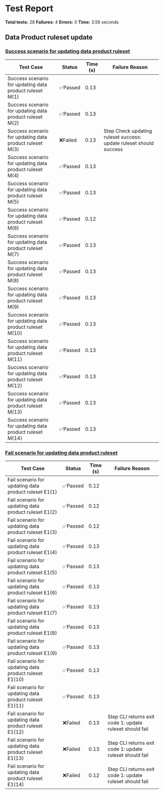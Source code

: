 # Test Report

**Total tests:** 28
**Failures:** 4
**Errors:** 0
**Time:** 3.56 seconds

## Data Product ruleset update


### [Success scenario for updating data product ruleset](https://github.com/BrobridgeOrg/gravity-cli-tests/tree/main/data_product_update_ruleset_test/data_product_update_ruleset_test.feature#L9)

| Test Case | Status | Time (s) | Failure Reason |
|-----------|--------|----------|----------------|
| Success scenario for updating data product ruleset M(1)  | ✅Passed | 0.13 |  |
| Success scenario for updating data product ruleset M(2)  | ✅Passed | 0.13 |  |
| Success scenario for updating data product ruleset M(3)  | ❌Failed | 0.13 | Step Check updating ruleset success: update ruleset should success |
| Success scenario for updating data product ruleset M(4)  | ✅Passed | 0.13 |  |
| Success scenario for updating data product ruleset M(5)  | ✅Passed | 0.13 |  |
| Success scenario for updating data product ruleset M(6)  | ✅Passed | 0.12 |  |
| Success scenario for updating data product ruleset M(7)  | ✅Passed | 0.13 |  |
| Success scenario for updating data product ruleset M(8)  | ✅Passed | 0.13 |  |
| Success scenario for updating data product ruleset M(9)  | ✅Passed | 0.13 |  |
| Success scenario for updating data product ruleset M(10)  | ✅Passed | 0.13 |  |
| Success scenario for updating data product ruleset M(11)  | ✅Passed | 0.13 |  |
| Success scenario for updating data product ruleset M(12)  | ✅Passed | 0.13 |  |
| Success scenario for updating data product ruleset M(13)  | ✅Passed | 0.13 |  |
| Success scenario for updating data product ruleset M(14)  | ✅Passed | 0.13 |  |

### [Fail scenario for updating data product ruleset](https://github.com/BrobridgeOrg/gravity-cli-tests/tree/main/data_product_update_ruleset_test/data_product_update_ruleset_test.feature#L35)

| Test Case | Status | Time (s) | Failure Reason |
|-----------|--------|----------|----------------|
| Fail scenario for updating data product ruleset E1(1)  | ✅Passed | 0.12 |  |
| Fail scenario for updating data product ruleset E1(2)  | ✅Passed | 0.12 |  |
| Fail scenario for updating data product ruleset E1(3)  | ✅Passed | 0.12 |  |
| Fail scenario for updating data product ruleset E1(4)  | ✅Passed | 0.13 |  |
| Fail scenario for updating data product ruleset E1(5)  | ✅Passed | 0.13 |  |
| Fail scenario for updating data product ruleset E1(6)  | ✅Passed | 0.13 |  |
| Fail scenario for updating data product ruleset E1(7)  | ✅Passed | 0.13 |  |
| Fail scenario for updating data product ruleset E1(8)  | ✅Passed | 0.13 |  |
| Fail scenario for updating data product ruleset E1(9)  | ✅Passed | 0.13 |  |
| Fail scenario for updating data product ruleset E1(10)  | ✅Passed | 0.13 |  |
| Fail scenario for updating data product ruleset E1(11)  | ✅Passed | 0.13 |  |
| Fail scenario for updating data product ruleset E1(12)  | ❌Failed | 0.13 | Step CLI returns exit code 1: update ruleset should fail |
| Fail scenario for updating data product ruleset E1(13)  | ❌Failed | 0.13 | Step CLI returns exit code 1: update ruleset should fail |
| Fail scenario for updating data product ruleset E1(14)  | ❌Failed | 0.12 | Step CLI returns exit code 1: update ruleset should fail |

